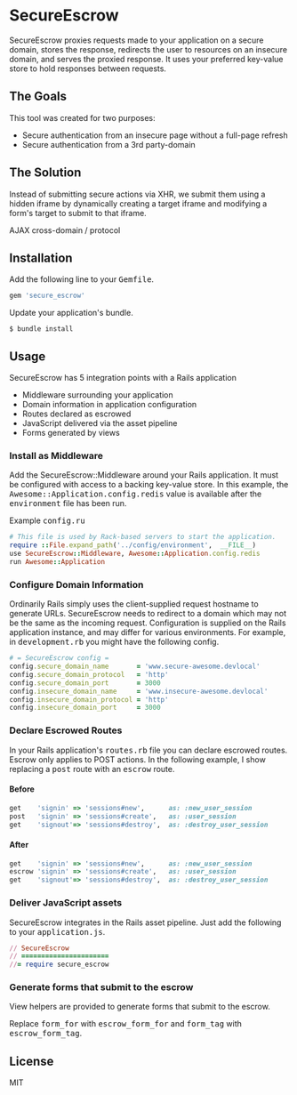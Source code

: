 # SecureEscrow
SecureEscrow proxies requests made to your application on a secure domain, stores the response, redirects the user to resources on an insecure domain, and serves the proxied response. It uses your preferred key-value store to hold responses between requests.

## The Goals
This tool was created for two purposes:

- Secure authentication from an insecure page without a full-page refresh
- Secure authentication from a 3rd party-domain

## The Solution
Instead of submitting secure actions via XHR, we submit them using a hidden iframe
by dynamically creating a target iframe and modifying a form's target to submit to
that iframe.

AJAX cross-domain / protocol 

## Installation
Add the following line to your <tt>Gemfile</tt>.
````ruby
gem 'secure_escrow'
````
Update your application's bundle.
````
$ bundle install
````

## Usage
SecureEscrow has 5 integration points with a Rails application

- Middleware surrounding your application
- Domain information in application configuration
- Routes declared as escrowed
- JavaScript delivered via the asset pipeline
- Forms generated by views

### Install as Middleware
Add the SecureEscrow::Middleware around your Rails application. It must be configured with access to a backing key-value store.
In this example, the <tt>Awesome::Application.config.redis</tt> value is available after the <tt>environment</tt> file has been run.

Example <tt>config.ru</tt>
````ruby
# This file is used by Rack-based servers to start the application.
require ::File.expand_path('../config/environment',  __FILE__)
use SecureEscrow::Middleware, Awesome::Application.config.redis
run Awesome::Application
````

### Configure Domain Information
Ordinarily Rails simply uses the client-supplied request hostname to generate URLs.  SecureEscrow needs to redirect to a
domain which may not be the same as the incoming request. Configuration is supplied on the Rails application instance, and
may differ for various environments. For example, in <tt>development.rb</tt> you might have the following config.

````ruby
# = SecureEscrow config =
config.secure_domain_name       = 'www.secure-awesome.devlocal'
config.secure_domain_protocol   = 'http'
config.secure_domain_port       = 3000
config.insecure_domain_name     = 'www.insecure-awesome.devlocal'
config.insecure_domain_protocol = 'http'
config.insecure_domain_port     = 3000 
`````

### Declare Escrowed Routes
In your Rails application's <tt>routes.rb</tt> file you can declare escrowed routes. Escrow only applies to POST actions.
In the following example, I show replacing a <tt>post</tt> route with an <tt>escrow</tt> route.

#### Before
```` ruby
get    'signin' => 'sessions#new',      as: :new_user_session
post   'signin' => 'sessions#create',   as: :user_session
get    'signout'=> 'sessions#destroy',  as: :destroy_user_session
````

#### After
````ruby
get    'signin' => 'sessions#new',      as: :new_user_session
escrow 'signin' => 'sessions#create',   as: :user_session
get    'signout'=> 'sessions#destroy',  as: :destroy_user_session
````

### Deliver JavaScript assets
SecureEscrow integrates in the Rails asset pipeline. Just add the following to your <tt>application.js</tt>.
````ruby
// SecureEscrow
// ======================
//= require secure_escrow
````

 
### Generate forms that submit to the escrow
View helpers are provided to generate forms that submit to the escrow.
 
Replace <tt>form_for</tt> with <tt>escrow_form_for</tt> and <tt>form_tag</tt> with <tt>escrow_form_tag</tt>.

## License

MIT

